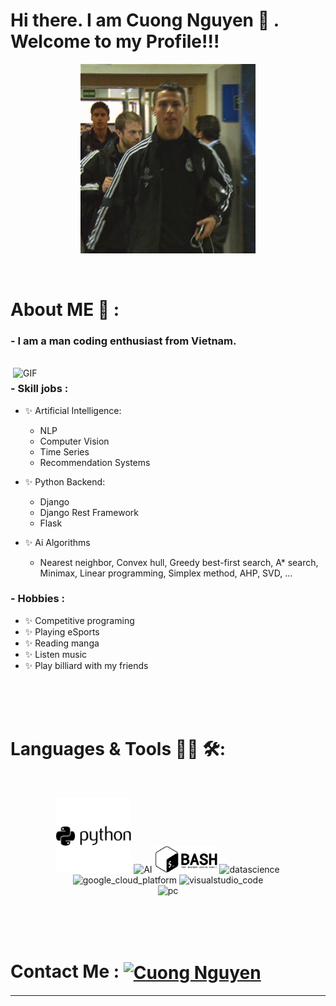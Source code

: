 # Hi there. I am Cuong Nguyen 👋 . Welcome to my Profile!!!

<div align="center">
<img hight="120" width="280" alt="GIF" align="center" src="./hi.gif">
</div>

</br>
</br>

# About ME 💬 :

### - I am a man coding enthusiast from Vietnam.
</br>
<img hight="400" width="500" alt="GIF" align="right" src="./supersayan.gif">

### - Skill jobs :
- ✨ Artificial Intelligence:
  - NLP
  - Computer Vision
  - Time Series
  - Recommendation Systems


- ✨ Python Backend:
  - Django
  - Django Rest Framework
  - Flask


- ✨ Ai Algorithms
  - Nearest neighbor, Convex hull, Greedy best-first search, A* search, Minimax, Linear programming, Simplex method, AHP, SVD, ...

### - Hobbies : 
- ✨ Competitive programing
- ✨ Playing eSports
- ✨ Reading manga
- ✨ Listen music
- ✨ Play billiard with my friends



</br>
</br>
</br>



# Languages & Tools 👨‍💻 🛠:
</br>

<p align="center">

<!-- For more icons please follow  https://github.com/MikeCodesDotNET/ColoredBadges -->
<img src="https://github.com/Xx-Ashutosh-xX/Xx-Ashutosh-xX/blob/master/assets/icons/python.png" alt="python" width="120" hight="50">
<img src="https://github.com/Xx-Ashutosh-xX/Xx-Ashutosh-xX/blob/master/assets/icons/ai.png" alt="AI" width="90" hight="50">
<img src="https://github.com/Xx-Ashutosh-xX/Xx-Ashutosh-xX/blob/master/assets/icons/bash.png" alt="bash" width="100" hight="50">
<img src="https://github.com/Xx-Ashutosh-xX/Xx-Ashutosh-xX/blob/master/assets/icons/datascience.png" alt="datascience" width="180" hight="50">
</br>
<img src="https://github.com/Xx-Ashutosh-xX/Xx-Ashutosh-xX/blob/master/assets/icons/google_cloud_platform.png" alt="google_cloud_platform" width="270" hight="50">
<img src="https://github.com/Xx-Ashutosh-xX/Xx-Ashutosh-xX/blob/master/assets/icons/visualstudio_code.png" alt="visualstudio_code" width="240" hight="50">
</br>
<img src="https://github.com/Xx-Ashutosh-xX/Xx-Ashutosh-xX/blob/master/assets/icons/pc.png" alt="pc" width="100" hight="50">
</p>
</br>
</br>
</br>



# Contact Me : <a href="https://www.facebook.com/cuongtk2002" target="_blank"><img align="center" src="https://upload.wikimedia.org/wikipedia/commons/thumb/0/05/Facebook_Logo_%282019%29.png/1024px-Facebook_Logo_%282019%29.png" alt="Cuong Nguyen" height="30" /></a>

*************
